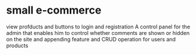# small e-commerce
view profducts  and buttons to login and registration 
A control panel for the admin that enables him to control whether comments are shown or hidden on the site and appending feature and CRUD operation  for users and products
